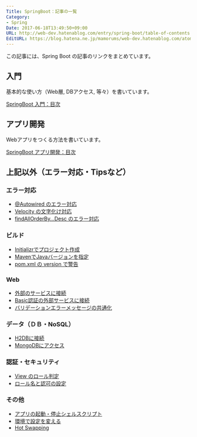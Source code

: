 ```yaml
---
Title: SpringBoot：記事の一覧
Category:
- Spring
Date: 2017-06-18T13:49:50+09:00
URL: http://web-dev.hatenablog.com/entry/spring-boot/table-of-contents
EditURL: https://blog.hatena.ne.jp/mamorums/web-dev.hatenablog.com/atom/entry/8599973812271333405
---
```


この記事には、Spring Boot の記事のリンクをまとめています。


## 入門
基本的な使い方（Web層, DBアクセス, 等々）を書いています。

[SpringBoot 入門：目次](/entry/spring-boot/intro/table-of-contents)


## アプリ開発
Webアプリをつくる方法を書いています。

[SpringBoot アプリ開発：目次](/entry/spring-boot/dev-web-app/table-of-contents)


## 上記以外（エラー対応・Tipsなど）
### エラー対応
- [@Autowired のエラー対応](/entry/spring-boot/error/autowired)
- [Velocity の文字化け対応](/entry/spring-boot/error/velocity-mojibake)
- [findAllOrderBy…Desc のエラー対応](/entry/spring-boot/error/jpa-find-all-desc)

### ビルド
- [Initializrでプロジェクト作成](/entry/spring-boot/intro/create-project)
- [MavenでJavaバージョンを指定](/entry/spring-boot/maven-java-version)
- [pom.xml の version で警告](/entry/spring-boot/pom-version-warn)

### Web
- [外部のサービスに接続](/entry/spring-boot/intro/ex-service)
- [Basic認証の外部サービスに接続](/entry/spring-boot/resttemplate-basic-auth)
- [バリデーションエラーメッセージの共通化](/entry/spring-boot/validation/common-messages)

### データ（ＤＢ・NoSQL）
- [H2DBに接続](/entry/spring-boot/intro/connect-h2db)
- [MongoDBにアクセス](/entry/spring-boot/intro/mongodb)

### 認証・セキュリティ
- [View のロール判定](/entry/spring-boot/security/role-judgment-in-view)
- [ロール名と認可の設定](/entry/spring-boot/security/role-name)

### その他
- [アプリの起動・停止シェルスクリプト](/entry/spring-boot/start-stop-script-chkconfig)
- [環境で設定を変える](/entry/spring-boot/intro/switch-config)
- [Hot Swapping](/entry/spring-boot/intro/hot-swapping)
